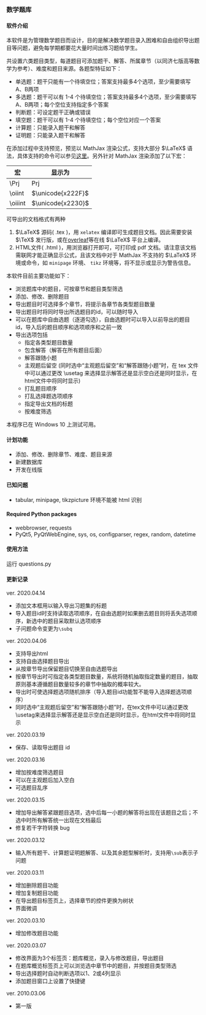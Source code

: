 ### 数学题库

#### 软件介绍

本软件是为管理数学题目而设计，目的是解决数学题目录入困难和自由组织导出题目等问题，避免每学期都要花大量时间出练习题给学生。

共设置六类题目类型，每道题目可添加题干、解答、所属章节（以同济七版高等数学为参考）、难度和题目来源。各题型特征如下：

- 单选题：题干只能有一个待填空位；答案支持最多4个选项，至少需要填写A、B两项
- 多选题：题干可以有 1-4 个待填空位；答案支持最多4个选项，至少需要填写A、B两项；每个空位支持指定多个答案
- 判断题：可设定题干正确或错误
- 填空题：题干可以有 1-4 个待填空位；每个空位对应一个答案
- 计算题：只能录入题干和解答
- 证明题：只能录入题干和解答
  
在添加过程中支持预览，预览以 MathJax 渲染公式，支持大部分 $\LaTeX$ 语法，具体支持的命令可以参见[这里](https://docs.mathjax.org/en/latest/input/tex/macros/index.html)。另外针对 MathJax 渲染添加了以下宏：

| 宏 | 显示为 |
| ----- | -------- |
| \Prj | $\text{Prj}$ |
| \oiint | $\unicode{x222F}$ |
| \oiiint | $\unicode{x2230}$ |

可导出的文档格式有两种
1. $\LaTeX$ 源码( .tex )，用 `xelatex` 编译即可生成题目文档。因此需要安装 $\TeX$ 发行版，或在[overleaf](https://cn.overleaf.com/)等在线 $\LaTeX$ 平台上编译。
2. HTML文件( .html )，用浏览器打开即可，可打印成 pdf 文档。请注意该文档需联网才能正确显示公式，且该文档中对于 MathJax 不支持的 $\LaTeX$ 环境或命令，如 `minipage` 环境、 `tikz` 环境等，将不显示或显示为警告信息。

本软件目前主要功能如下：
- 浏览题库中的题目，可按章节和题目类型筛选
- 添加、修改、删除题目
- 导出题目时可选择多个章节，将提示各章节各类型题目数量
- 导出题目时将同时导出所选题目的id，可以随时导入
- 可以在题库中自由选题（逐道勾选），自由选题时可以导入以前导出的题目id，导入后的题目顺序和选项顺序和之前一致
- 导出选项包括
  - 指定各类型题目数量
  - 包含解答（解答在所有题目后面）
  - 解答跟随小题
  - 主观题后留空 (同时选中“主观题后留空”和“解答跟随小题”时，在 tex 文件中可以通过更改 \usetag 来选择显示解答还是显示空白还是同时显示，在html文件中将同时显示)
  - 打乱题目顺序
  - 打乱选择题选项顺序
  - 指定导出文档的标题
  - 按难度筛选

本程序已在 Windows 10 上测试可用。

#### 计划功能
- 添加、修改、删除章节、难度、题目来源
- 新建数据库
- 开发在线版

#### 已知问题
- tabular, minipage, tikzpicture 环境不能被 html 识别

#### Required Python packages
- webbrowser, requests
- PyQt5, PyQtWebEngine, sys, os, configparser, regex, random, datetime

#### 使用方法

运行 questions.py

#### 更新记录
ver. 2020.04.14
- 添加文本框用以输入导出习题集的标题
- 导入题目id时支持读取选项顺序，在自由选题时如果删去题目则将丢失选项顺序，新选中的题目采取默认选项顺序
- 子问题命令变更为`\subq`

ver. 2020.04.06
- 支持导出html
- 支持自由选择题目导出
- 从按章节导出保留题目切换至自由选题导出
- 按章节导出时可指定各类型题目数量，系统将随机抽取指定数量的题目，抽取原则基本遵循题目数量较多的章节中抽取的概率较大。
- 导出时可使选择题选项随机排序（导入题目id功能暂不能导入选择题选项顺序）
- 同时选中“主观题后留空”和“解答跟随小题”时，在tex文件中可以通过更改\usetag来选择显示解答还是显示空白还是同时显示，在html文件中将同时显示

ver. 2020.03.19
- 保存、读取导出题目 id

ver. 2020.03.16
- 增加按难度筛选题目
- 可以在主观题后加入空白
- 可选题目乱序
  
ver. 2020.03.15
- 增加导出解答紧跟题目选项，选中后每一小题的解答将出现在该题目之后；不选中时所有解答统一出现在文档最后
- 修复若干字符转换 bug

ver. 2020.03.12
- 输入所有题干、计算题证明题解答、以及其余题型解析时，支持用`\sub`表示子问题

ver. 2020.03.11
- 增加删除题目功能
- 增加复制题目功能
- 在导出题目标签页上，选择章节的控件更换为树状
- 界面微调
  
ver. 2020.03.10
- 增加修改题目功能
  
ver. 2020.03.07
- 修改界面为3个标签页：题库概览，录入与修改题目，导出题目
- 在题库概览标签页上可以浏览选中章节中的题目，并按题目类型筛选
- 导出选择题时自动判断选项以1、2或4列显示
- 添加题目窗口上设置了快捷键

ver. 2010.03.06
- 第一版
